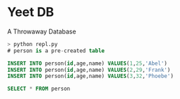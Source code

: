 # Yeet DB

A Throwaway Database

```sql
> python repl.py
# person is a pre-created table

INSERT INTO person(id,age,name) VALUES(1,25,'Abel')
INSERT INTO person(id,age,name) VALUES(2,29,'Frank')
INSERT INTO person(id,age,name) VALUES(3,32,'Phoebe')

SELECT * FROM person
```
